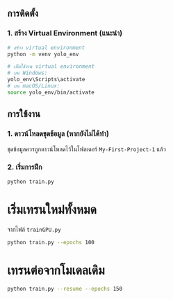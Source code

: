 ## การติดตั้ง

### 1. สร้าง Virtual Environment (แนะนำ)

```bash
# สร้าง virtual environment
python -m venv yolo_env

# เปิดใช้งาน virtual environment
# บน Windows:
yolo_env\Scripts\activate
# บน macOS/Linux:
source yolo_env/bin/activate
```
## การใช้งาน

### 1. ดาวน์โหลดชุดข้อมูล (หากยังไม่ได้ทำ)

ชุดข้อมูลควรถูกดาวน์โหลดไว้ในโฟลเดอร์ `My-First-Project-1` แล้ว

### 2. เริ่มการฝึก

```bash
python train.py
```

# เริ่มเทรนใหม่ทั้งหมด
จากไฟล์ `trainGPU.py`
```bash
python train.py --epochs 100
```
# เทรนต่อจากโมเดลเดิม
```bash
python train.py --resume --epochs 150
```
